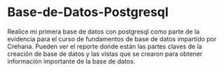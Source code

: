 # Base-de-Datos-Postgresql
Realice mi primera base de datos con postgresql como parte de la evidencia para el curso de fundamentos de base de datos impartido por Crehana.
Pueden ver el reporte donde están las partes claves de la creación de base de datos y las vistas que se crearon para obtener información importante de la base de datos.
